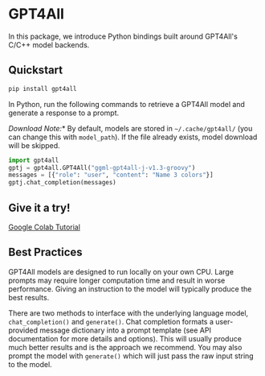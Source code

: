 # GPT4All

In this package, we introduce Python bindings built around GPT4All's C/C++ model backends.

## Quickstart

```bash
pip install gpt4all
```

In Python, run the following commands to retrieve a GPT4All model and generate a response
to a prompt.

**Download Note*:**
By default, models are stored in `~/.cache/gpt4all/` (you can change this with `model_path`). If the file already exists, model download will be skipped.

```python
import gpt4all
gptj = gpt4all.GPT4All("ggml-gpt4all-j-v1.3-groovy")
messages = [{"role": "user", "content": "Name 3 colors"}]
gptj.chat_completion(messages)
```

## Give it a try!
[Google Colab Tutorial](https://colab.research.google.com/drive/1QRFHV5lj1Kb7_tGZZGZ-E6BfX6izpeMI?usp=sharing)


## Best Practices
GPT4All models are designed to run locally on your own CPU. Large prompts may require longer computation time and
result in worse performance. Giving an instruction to the model will typically produce the best results.

There are two methods to interface with the underlying language model, `chat_completion()` and `generate()`. Chat completion formats a user-provided message dictionary into a prompt template (see API documentation for more details and options). This will usually produce much better results and is the approach we recommend. You may also prompt the model with `generate()` which will just pass the raw input string to the model. 
